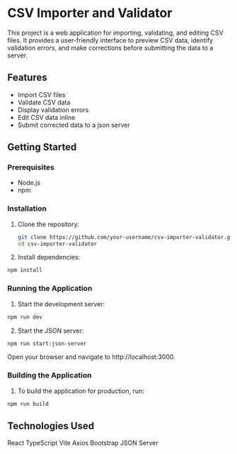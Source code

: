# CSV Importer and Validator

This project is a web application for importing, validating, and editing CSV files. It provides a user-friendly interface to preview CSV data, identify validation errors, and make corrections before submitting the data to a server.

## Features

- Import CSV files
- Validate CSV data
- Display validation errors
- Edit CSV data inline
- Submit corrected data to a json server


## Getting Started

### Prerequisites

- Node.js
- npm

### Installation

1. Clone the repository:
   ```sh
   git clone https://github.com/your-username/csv-importer-validator.git
   cd csv-importer-validator
   ```

2. Install dependencies:
   
```sh
npm install
```

### Running the Application

1. Start the development server:
```sh
npm run dev
```

2. Start the JSON server:
   
```sh
npm run start:json-server
```

Open your browser and navigate to http://localhost:3000.

### Building the Application

1. To build the application for production, run:
   
```sh
npm run build
```


## Technologies Used
React
TypeScript
Vite
Axios
Bootstrap
JSON Server


